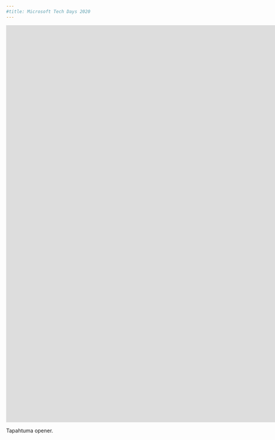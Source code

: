 ```yaml
---
#title: Microsoft Tech Days 2020
---
```


<iframe src="https://www.youtube.com/embed/bF-5EK-bGCw" frameborder="0" width="1920" height="1080" frameborder="0" allow="autoplay; fullscreen" allowfullscreen data-uk-responsive></iframe>

Tapahtuma opener.
